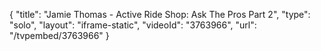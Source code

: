 {
    "title": "Jamie Thomas - Active Ride Shop: Ask The Pros Part 2",
    "type": "solo",
    "layout": "iframe-static",
    "videoId": "3763966",
    "url": "\/tvpembed\/3763966"
}